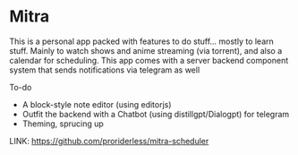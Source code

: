 # Mitra

This is a personal app packed with features to do stuff... mostly to learn stuff.
Mainly to watch shows and anime streaming (via torrent), and also a calendar for scheduling.
This app comes with a server backend component system that sends notifications via telegram as well

To-do
- A block-style note editor (using editorjs)
- Outfit the backend with a Chatbot (using distillgpt/Dialogpt) for telegram
- Theming, sprucing up

LINK: https://github.com/proriderless/mitra-scheduler


